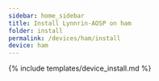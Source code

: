 ```yaml
---
sidebar: home_sidebar
title: Install Lynnrin-AOSP on ham
folder: install
permalink: /devices/ham/install
device: ham
---
```

{% include templates/device_install.md %}
